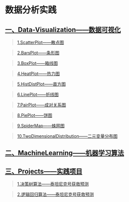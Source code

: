 # 数据分析实践
## [一、Data-Visualization——数据可视化](https://github.com/Fengql95/Data-Analysis/tree/Feng/Data-Visualization)

>[1.ScatterPlot——散点图](https://github.com/Fengql95/Data-Analysis/blob/Feng/Data-Visualization/ScatterPlot.ipynb)

>[2.BarsPlot——条形图](https://github.com/Fengql95/Data-Analysis/blob/Feng/Data-Visualization/BarsPlot.ipynb)

>[3.BoxPlot——箱线图](https://github.com/Fengql95/Data-Analysis/blob/Feng/Data-Visualization/BoxPlot.ipynb)

>[4.HeatPlot——热力图](https://github.com/Fengql95/Data-Analysis/blob/Feng/Data-Visualization/HeatMap.ipynb)

>[5.HistDistPlot——直方图](https://github.com/Fengql95/Data-Analysis/blob/Feng/Data-Visualization/HistDistPlot.ipynb)

>[6.LinePlot——折线图](https://github.com/Fengql95/Data-Analysis/blob/Feng/Data-Visualization/LinePlot.ipynb)

>[7.PairPlot——成对关系图](https://github.com/Fengql95/Data-Analysis/blob/Feng/Data-Visualization/PairPlot.ipynb)

>[8.PiePlot——饼图](https://github.com/Fengql95/Data-Analysis/blob/Feng/Data-Visualization/PiePlot.ipynb)

>[9.SpiderMap——蛛网图](https://github.com/Fengql95/Data-Analysis/blob/Feng/Data-Visualization/SpiderMap.ipynb)

>[10.TwoDimensionalDistribution——二元变量分布图](https://github.com/Fengql95/Data-Analysis/blob/Feng/Data-Visualization/TwoDimensionalDistribution.ipynb)

## [二、MachineLearning——机器学习算法](https://github.com/Fengql95/Data-Analysis/tree/Feng/Machine%20Learning)

## [三、Projects——实践项目](https://github.com/Fengql95/Data-Analysis/tree/Feng/Projects)

>[1.决策树算法——泰坦尼克号获救预测](https://github.com/Fengql95/Data-Analysis/tree/Feng/Projects/DecisionTree-Titanic)

>[2.逻辑回归算法——泰坦尼克号获救预测](https://github.com/Fengql95/Data-Analysis/tree/Feng/Projects/LinerModel-Titanic)
